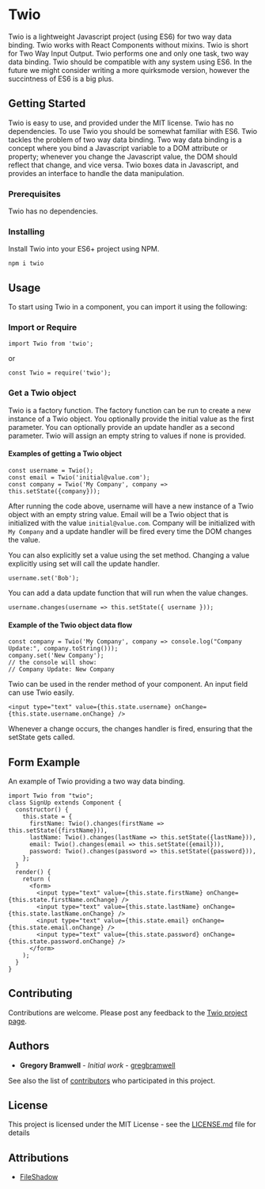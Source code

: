 # Twio

Twio is a lightweight Javascript project (using ES6) for two way data binding. Twio works with React Components without mixins. Twio is short for Two Way Input Output. Twio performs one and only one task, two way data binding. Twio should be compatible with any system using ES6. In the future we might consider writing a more quirksmode version, however the succintness of ES6 is a big plus.

## Getting Started

Twio is easy to use, and provided under the MIT license. Twio has no dependencies. To use Twio you should be somewhat familiar with ES6. Twio tackles the problem of two way data binding. Two way data binding is a concept where you bind a Javascript variable to a DOM attribute or property; whenever you change the Javascript value, the DOM should reflect that change, and vice versa. Twio boxes data in Javascript, and provides an interface to handle the data manipulation.

### Prerequisites

Twio has no dependencies.

### Installing

Install Twio into your ES6+ project using NPM.

```
npm i twio
```

## Usage

To start using Twio in a component, you can import it using the following:

### Import or Require

```
import Twio from 'twio';
```

or

```
const Twio = require('twio');
```

### Get a Twio object

Twio is a factory function. The factory function can be run to create a new instance of a Twio object.  You optionally provide the initial value as the first parameter. You can optionally provide an update handler as a second parameter. Twio will assign an empty string to values if none is provided.

#### Examples of getting a Twio object

```
const username = Twio();
const email = Twio('initial@value.com');
const company = Twio('My Company', company => this.setState({company}));
```

After running the code above, username will have a new instance of a Twio object with an empty string value. Email will be a Twio object that is initialized with the value `initial@value.com`. Company will be initialized with `My Company` and a update handler will be fired every time the DOM changes the value. 

You can also explicitly set a value using the set method. Changing a value explicitly using set will call the update handler.

```
username.set('Bob');
```

You can add a data update function that will run when the value changes.

```
username.changes(username => this.setState({ username }));
```

#### Example of the Twio object data flow

```
const company = Twio('My Company', company => console.log("Company Update:", company.toString()));
company.set('New Company');
// the console will show:
// Company Update: New Company
```

Twio can be used in the render method of your component. An input field can use Twio easily.

```
<input type="text" value={this.state.username} onChange={this.state.username.onChange} />
```

Whenever a change occurs, the changes handler is fired, ensuring that the setState gets called.

## Form Example

An example of Twio providing a two way data binding.

```
import Twio from "twio";
class SignUp extends Component {
  constructor() {
    this.state = {
      firstName: Twio().changes(firstName => this.setState({firstName})),
      lastName: Twio().changes(lastName => this.setState({lastName})),
      email: Twio().changes(email => this.setState({email})),
      password: Twio().changes(password => this.setState({password})),
    };
  }
  render() {
    return (
      <form>
        <input type="text" value={this.state.firstName} onChange={this.state.firstName.onChange} />
        <input type="text" value={this.state.lastName} onChange={this.state.lastName.onChange} />
        <input type="text" value={this.state.email} onChange={this.state.email.onChange} />
        <input type="text" value={this.state.password} onChange={this.state.password.onChange} />
      </form>
    );
  }
}
```

## Contributing

Contributions are welcome. Please post any feedback to the [Twio project page](https://github.com/gregbramwell/twio).

## Authors

* **Gregory Bramwell** - *Initial work* - [gregbramwell](https://github.com/gregbramwell)

See also the list of [contributors](https://github.com/gregbramwell/twio/contributors) who participated in this project.

## License

This project is licensed under the MIT License - see the [LICENSE.md](LICENSE.md) file for details

## Attributions

- [FileShadow](https://www.fileshadow.com)